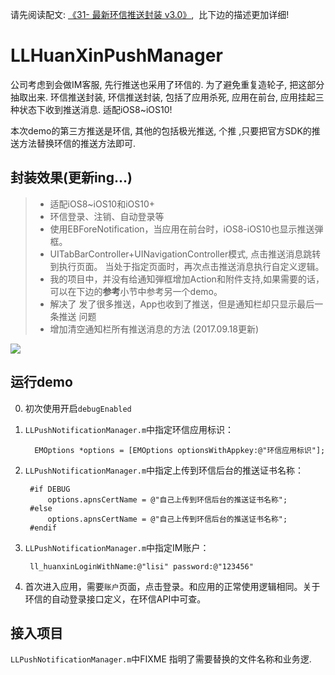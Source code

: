 

请先阅读配文: [《31- 最新环信推送封装 v3.0》](http://www.jianshu.com/p/1eacd5db0299),  比下边的描述更加详细!



# LLHuanXinPushManager
 公司考虑到会做IM客服, 先行推送也采用了环信的. 为了避免重复造轮子, 把这部分抽取出来. 环信推送封装, 环信推送封装, 包括了应用杀死, 应用在前台, 应用挂起三种状态下收到推送消息. 适配iOS8~iOS10!

本次demo的第三方推送是环信, 其他的包括极光推送, 个推 ,只要把官方SDK的推送方法替换环信的推送方法即可.

## 封装效果(更新ing...)
> - 适配iOS8~iOS10和iOS10+
> - 环信登录、注销、自动登录等
> - 使用EBForeNotification，当应用在前台时，iOS8-iOS10也显示推送弾框。
> - UITabBarController+UINavigationController模式, 点击推送消息跳转到执行页面。 当处于指定页面时，再次点击推送消息执行自定义逻辑。
> - 我的项目中，并没有给通知弾框增加Action和附件支持,如果需要的话，可以在下边的**参考**小节中参考另一个demo。
> - 解决了 发了很多推送，App也收到了推送，但是通知栏却只显示最后一条推送 问题
> - 增加清空通知栏所有推送消息的方法  (2017.09.18更新)

![](https://github.com/lilongcnc/LLHuanXinPushManager/blob/master/ScreenShot/screen.gif)

## 运行demo

0. 初次使用开启`debugEnabled`
1. `LLPushNotificationManager.m`中指定环信应用标识：
   
         EMOptions *options = [EMOptions optionsWithAppkey:@"环信应用标识"];

2. `LLPushNotificationManager.m`中指定上传到环信后台的推送证书名称：

        #if DEBUG
            options.apnsCertName = @"自己上传到环信后台的推送证书名称";
        #else
            options.apnsCertName = @"自己上传到环信后台的推送证书名称";
        #endif
 
3. `LLPushNotificationManager.m`中指定IM账户：
    
        ll_huanxinLoginWithName:@"lisi" password:@"123456"
        
4. 首次进入应用，需要`账户`页面，点击登录。和应用的正常使用逻辑相同。关于环信的自动登录接口定义，在环信API中可查。

## 接入项目


`LLPushNotificationManager.m`中FIXME 指明了需要替换的文件名称和业务逻.



